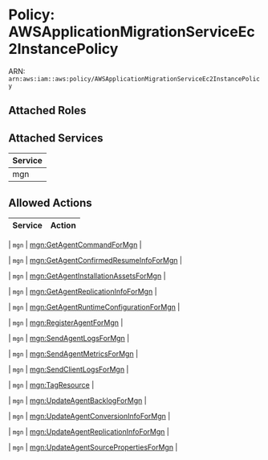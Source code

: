 # Policy: AWSApplicationMigrationServiceEc2InstancePolicy

ARN: `arn:aws:iam::aws:policy/AWSApplicationMigrationServiceEc2InstancePolicy`

## Attached Roles

## Attached Services

| Service |
|---------|
| mgn |

## Allowed Actions

| Service | Action |
|:-------:|--------|

| `mgn` | [mgn:GetAgentCommandForMgn](../actions.md#mgn:getagentcommandformgn) |

| `mgn` | [mgn:GetAgentConfirmedResumeInfoForMgn](../actions.md#mgn:getagentconfirmedresumeinfoformgn) |

| `mgn` | [mgn:GetAgentInstallationAssetsForMgn](../actions.md#mgn:getagentinstallationassetsformgn) |

| `mgn` | [mgn:GetAgentReplicationInfoForMgn](../actions.md#mgn:getagentreplicationinfoformgn) |

| `mgn` | [mgn:GetAgentRuntimeConfigurationForMgn](../actions.md#mgn:getagentruntimeconfigurationformgn) |

| `mgn` | [mgn:RegisterAgentForMgn](../actions.md#mgn:registeragentformgn) |

| `mgn` | [mgn:SendAgentLogsForMgn](../actions.md#mgn:sendagentlogsformgn) |

| `mgn` | [mgn:SendAgentMetricsForMgn](../actions.md#mgn:sendagentmetricsformgn) |

| `mgn` | [mgn:SendClientLogsForMgn](../actions.md#mgn:sendclientlogsformgn) |

| `mgn` | [mgn:TagResource](../actions.md#mgn:tagresource) |

| `mgn` | [mgn:UpdateAgentBacklogForMgn](../actions.md#mgn:updateagentbacklogformgn) |

| `mgn` | [mgn:UpdateAgentConversionInfoForMgn](../actions.md#mgn:updateagentconversioninfoformgn) |

| `mgn` | [mgn:UpdateAgentReplicationInfoForMgn](../actions.md#mgn:updateagentreplicationinfoformgn) |

| `mgn` | [mgn:UpdateAgentSourcePropertiesForMgn](../actions.md#mgn:updateagentsourcepropertiesformgn) |
